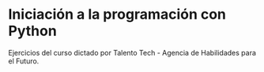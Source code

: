# Iniciación a la programación con Python
Ejercicios del curso dictado por Talento Tech - Agencia de Habilidades para el Futuro.
